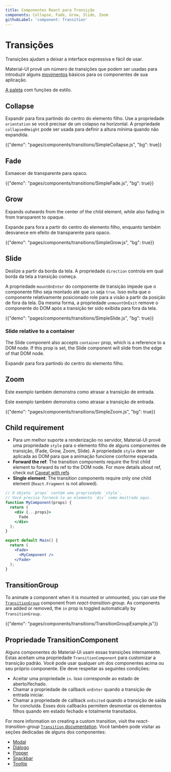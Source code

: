 ```yaml
---
title: Componentes React para Transição
components: Collapse, Fade, Grow, Slide, Zoom
githubLabel: 'component: Transition'
---
```


# Transições

<p class="description">Transições ajudam a deixar a interface expressiva e fácil de usar.</p>

Material-UI provê um número de transições que podem ser usadas para introduzir alguns [movimentos](https://material.io/design/motion/) básicos para os componentes de sua aplicação.

[A paleta](/system/palette/) com funções de estilo.

## Collapse

Expandir para fora partindo do centro do elemento filho. Use a propriedade `orientation` se você precisar de um colapso na horizontal. A propriedade `collapsedHeight` pode ser usada para definir a altura mínima quando não expandida.

{{"demo": "pages/components/transitions/SimpleCollapse.js", "bg": true}}

## Fade

Esmaecer de transparente para opaco.

{{"demo": "pages/components/transitions/SimpleFade.js", "bg": true}}

## Grow

Expands outwards from the center of the child element, while also fading in from transparent to opaque.

Expande para fora a partir do centro do elemento filho, enquanto também desvanece em efeito de transparente para opaco.

{{"demo": "pages/components/transitions/SimpleGrow.js", "bg": true}}

## Slide

Deslize a partir da borda da tela. A propriedade `direction` controla em qual borda da tela a transição começa.

A propriedade `mountOnEnter` do componente de transição impede que o componente filho seja montado até que `in` seja `true`. Isso evita que o componente relativamente posicionado role para a visão a partir da posição de fora da tela. Da mesma forma, a propriedade `unmountOnExit` remove o componente do DOM após a transição ter sido exibida para fora da tela.

{{"demo": "pages/components/transitions/SimpleSlide.js", "bg": true}}

### Slide relative to a container

The Slide component also accepts `container` prop, which is a reference to a DOM node. If this prop is set, the Slide component will slide from the edge of that DOM node.

Expandir para fora partindo do centro do elemento filho.

## Zoom

Este exemplo também demonstra como atrasar a transição de entrada.

Este exemplo também demonstra como atrasar a transição de entrada.

{{"demo": "pages/components/transitions/SimpleZoom.js", "bg": true}}

## Child requirement

- Para um melhor suporte a renderização no servidor, Material-UI provê uma propriedade `style` para o elemento filho de alguns componentes de transição, (Fade, Grow, Zoom, Slide). A propriedade `style` deve ser aplicada ao DOM para que a animação funcione conforme esperada.
- **Forward the ref**: The transition components require the first child element to forward its ref to the DOM node. For more details about ref, check out [Caveat with refs](/guides/composition/#caveat-with-refs)
- **Single element**: The transition components require only one child element (`React.Fragment` is not allowed).

```jsx
// O objeto `props` contém uma propriedade `style`.
// Você precisa fornecê-lo ao elemento `div` como mostrado aqui.
function MyComponent(props) {
  return (
    <div {...props}>
      Fade
    </div>
  );
}

export default Main() {
  return (
    <Fade>
      <MyComponent />
    </Fade>
  );
}
```

## TransitionGroup

To animate a component when it is mounted or unmounted, you can use the [`TransitionGroup`](https://reactcommunity.org/react-transition-group/transition-group) component from _react-transition-group_. As components are added or removed, the `in` prop is toggled automatically by `TransitionGroup`.

{{"demo": "pages/components/transitions/TransitionGroupExample.js"}}

## Propriedade TransitionComponent

Alguns componentes do Material-UI usam essas transições internamente. Estas aceitam uma propriedade `TransitionComponent` para customizar a transição padrão. Você pode usar qualquer um dos componentes acima ou seu próprio componente. Ele deve respeitar as seguintes condições:

- Aceitar uma propriedade `in`. Isso corresponde ao estado de aberto/fechado.
- Chamar a propriedade de callback `onEnter` quando a transição de entrada iniciar.
- Chamar a propriedade de callback `onExited` quando a transição de saída for concluída. Esses dois callbacks permitem desmontar os elementos filhos quando em estado fechado e totalmente transitados.

For more information on creating a custom transition, visit the _react-transition-group_ [`Transition` documentation](http://reactcommunity.org/react-transition-group/transition). Você também pode visitar as seções dedicadas de alguns dos componentes:

- [Modal](/components/modal/#transitions)
- [Diálogo](/components/dialogs/#transitions)
- [Popper](/components/popper/#transitions)
- [Snackbar](/components/snackbars/#transitions)
- [Tooltip](/components/tooltips/#transitions)
